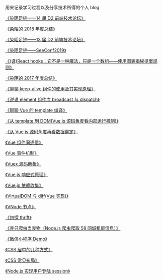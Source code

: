 用来记录学习过程以及分享技术所得的个人 blog

[《染陌足迹——14 届 D2 前端技术论坛》](/blogs/染陌足迹——14届D2前端技术论坛.MarkDown)

[《染陌的 2018 年度总结》](/blogs/染陌的2018年度总结.MarkDown)

[《染陌足迹——13 届 D2 前端技术论坛》](/blogs/染陌足迹——13届D2前端技术论坛.MarkDown)

[《染陌足迹——SeeConf2019》](/blogs/染陌足迹——SeeConf2019.MarkDown)

[《(译)React hooks：它不是一种魔法，只是一个数组——使用图表揭秘提案规则》](</blogs/(译)Reacthooks：它不是一种魔法，只是一个数组——使用图表揭秘提案规则.MarkDown>)

[《染陌的 2017 年度总结》](/blogs/染陌的2017年度总结.MarkDown)

[《聊聊 keep-alive 组件的使用及其实现原理》](/blogs/聊聊keep-alive组件的使用及其实现原理.MarkDown)

[《说说 element 组件库 broadcast 与 dispatch》](/blogs/说说element组件库broadcast与dispatch.MarkDown)

[《聊聊 Vue 的 template 编译》](/blogs/聊聊Vue的template编译.MarkDown)

[《从 template 到 DOM(Vue.js 源码角度看内部运行机制)》](</blogs/从template到DOM(Vue.js源码角度看内部运行机制).MarkDown>)

[《从 Vue.js 源码角度再看数据绑定》](/blogs/从Vue.js源码角度再看数据绑定.MarkDown)

[《Vue 组件间通信》](/blogs/Vue组件间通信.MarkDown)

[《Vue 事件机制》](/blogs/Vue事件机制.MarkDown)

[《Vuex 源码解析》](/blogs/Vuex源码解析.MarkDown)

[《Vue.js 响应式原理》](/blogs/Vue.js响应式原理.MarkDown)

[《Vue.js 依赖收集》](/blogs/Vue.js依赖收集.MarkDown)

[《VirtualDOM 与 diff(Vue 实现)》](</blogs/VirtualDOM与diff(Vue实现).MarkDown>)

[《VNode 节点》](/blogs/VNode节点.MarkDown)

[《初探 thrift》](/blogs/初探thrift.MarkDown)

[《养只爬虫当宠物（Node.js 爬虫爬取 58 同城租房信息）》](/blogs/养只爬虫当宠物（Node.js爬虫爬取58同城租房信息）.MarkDown)

[《微信小程序 Demo》](/blogs/微信小程序Demo.MarkDown)

[《CSS 居中的几种方式》](/blogs/CSS居中的几种方式.MarkDown)

[《CSS 常见布局》](/blogs/CSS常见布局.MarkDown)

[《Node.js 实现用户登陆 session》](/blogs/Node.js实现用户登陆session.MarkDown)
